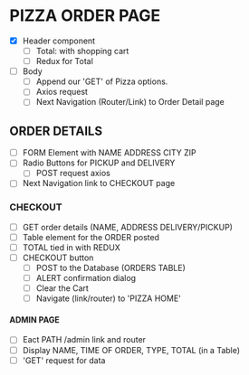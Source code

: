 # PIZZA ORDER PAGE
- [x] Header component
    - [ ] Total: with shopping cart
    - [ ] Redux for Total
- [ ] Body
    - [ ] Append our 'GET' of Pizza options.
    - [ ] Axios request
    - [ ] Next Navigation (Router/Link) to 
        Order Detail page

## ORDER DETAILS
- [ ] FORM Element with NAME ADDRESS CITY ZIP
- [ ] Radio Buttons for PICKUP and DELIVERY
    - [ ] POST request axios
- [ ] Next Navigation link to CHECKOUT page

### CHECKOUT
- [ ] GET order details (NAME, ADDRESS DELIVERY/PICKUP)
- [ ] Table element for the ORDER posted
- [ ] TOTAL tied in with REDUX
- [ ] CHECKOUT button
    - [ ] POST to the Database (ORDERS TABLE)
    - [ ] ALERT confirmation dialog
    - [ ] Clear the Cart
    - [ ] Navigate (link/router) to 'PIZZA HOME'

#### ADMIN PAGE
- [ ] Eact PATH /admin link and router
- [ ] Display NAME, TIME OF ORDER, TYPE, TOTAL (in a Table)
- [ ] 'GET' request for data